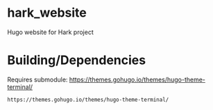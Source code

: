 # hark_website
Hugo website for Hark project

# Building/Dependencies
Requires submodule: https://themes.gohugo.io/themes/hugo-theme-terminal/

`https://themes.gohugo.io/themes/hugo-theme-terminal/`
